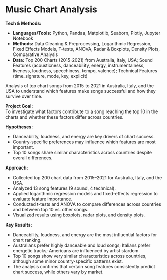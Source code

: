 # Music Chart Analysis

**Tech & Methods:**  
- **Languages/Tools:** Python, Pandas, Matplotlib, Seaborn, Plotly, Jupyter Notebook  
- **Methods:** Data Cleaning & Preprocessing, Logarithmic Regression, Fixed Effects Models, T-tests, ANOVA, Radar & Boxplots, Density Plots, Comparative Analysis  
- **Data:** Top 200 Charts (2015-2021) from Australia, Italy, USA; Sound Features (acousticness, danceability, energy, instrumentalness, liveness, loudness, speechiness, tempo, valence); Technical Features (time_signature, mode, key, explicit)

Analysis of top chart songs from 2015 to 2021 in Australia, Italy, and the USA to understand which features make songs successful and how they survive over time.

**Project Goal:**  
To investigate what factors contribute to a song reaching the top 10 in the charts and whether these factors differ across countries.

**Hypotheses:**  
- Danceability, loudness, and energy are key drivers of chart success.  
- Country-specific preferences may influence which features are most important.  
- Top 10 songs share similar characteristics across countries despite overall differences.

**Approach:**  
- Collected top 200 chart data from 2015–2021 for Australia, Italy, and the USA.  
- Analyzed 13 song features (9 sound, 4 technical).  
- Applied logarithmic regression models and fixed-effects regression to evaluate feature importance.  
- Conducted t-tests and ANOVA to compare differences across countries and between top 10 vs. other songs.  
- Visualized results using boxplots, radar plots, and density plots.

**Key Results:**  
- Danceability, loudness, and energy are the most influential factors for chart ranking.  
- Australians prefer highly danceable and loud songs; Italians prefer energetic tracks; Americans are influenced by artist stardom.  
- Top 10 songs show very similar characteristics across countries, although some minor country-specific patterns exist.  
- The analysis confirms that certain song features consistently predict chart success, while others vary by market.

